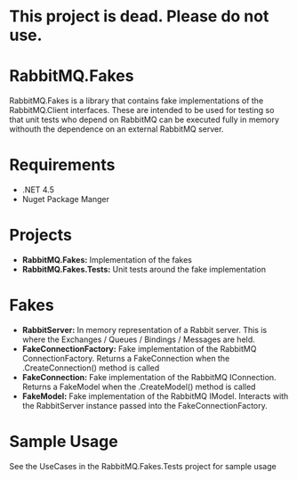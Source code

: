# This project is dead. Please do not use.

# RabbitMQ.Fakes
RabbitMQ.Fakes is a library that contains fake implementations of the RabbitMQ.Client interfaces.  These are intended to be used for testing so that unit tests who depend on RabbitMQ can be executed fully in memory withouth the dependence on an external RabbitMQ server.

# Requirements
* .NET 4.5
* Nuget Package Manger

# Projects
* __RabbitMQ.Fakes:__ Implementation of the fakes
* __RabbitMQ.Fakes.Tests:__ Unit tests around the fake implementation

# Fakes
* __RabbitServer:__ In memory representation of a Rabbit server.  This is where the Exchanges / Queues / Bindings / Messages are held.
* __FakeConnectionFactory:__ Fake implementation of the RabbitMQ ConnectionFactory.  Returns a FakeConnection when the .CreateConnection() method is called
* __FakeConnection:__ Fake implementation of the RabbitMQ IConnection.  Returns a FakeModel when the .CreateModel() method is called
* __FakeModel:__ Fake implementation of the RabbitMQ IModel.  Interacts with the RabbitServer instance passed into the FakeConnectionFactory.

# Sample Usage
See the UseCases in the RabbitMQ.Fakes.Tests project for sample usage

